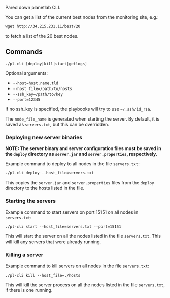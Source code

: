 Pared down planetlab CLI.

You can get a list of the current best nodes from the monitoring site, e.g.:

```
wget http://34.215.231.11/best/20
```

to fetch a list of the 20 best nodes.

## Commands

```
./pl-cli [deploy|kill|start|getlogs]
```

Optional arguments:
- `--host=host.name.tld`
- `--host_file=/path/to/hosts`
- `--ssh_key=/path/to/key`
- `--port=12345`

If no ssh_key is specified, the playbooks will try to use `~/.ssh/id_rsa`.

The `node_file_name` is generated when starting the server. By default, it is 
saved as `servers.txt`, but this can be overridden.

### Deploying new server binaries

**NOTE: The server binary and server configuration files must be saved in the `deploy` directory as `server.jar` and `server.properties`, respectively.**

Example command to deploy to all nodes in the file `servers.txt`:

```
./pl-cli deploy --host_file=servers.txt
```

This copies the `server.jar` and `server.properties` files from the 
`deploy` directory to the hosts listed in the file.

### Starting the servers

Example command to start servers on port 15151 on all nodes in `servers.txt`:

```
./pl-cli start --host_file=servers.txt --port=15151
```

This will start the server on all the nodes listed in the file `servers.txt`. 
This will kill any servers that were already running.

### Killing a server

Example command to kill servers on all nodes in the file `servers.txt`:

```
./pl-cli kill --host_file=./hosts
```

This will kill the server process on all the nodes listed in the file `servers.txt`,
if there is one running.
